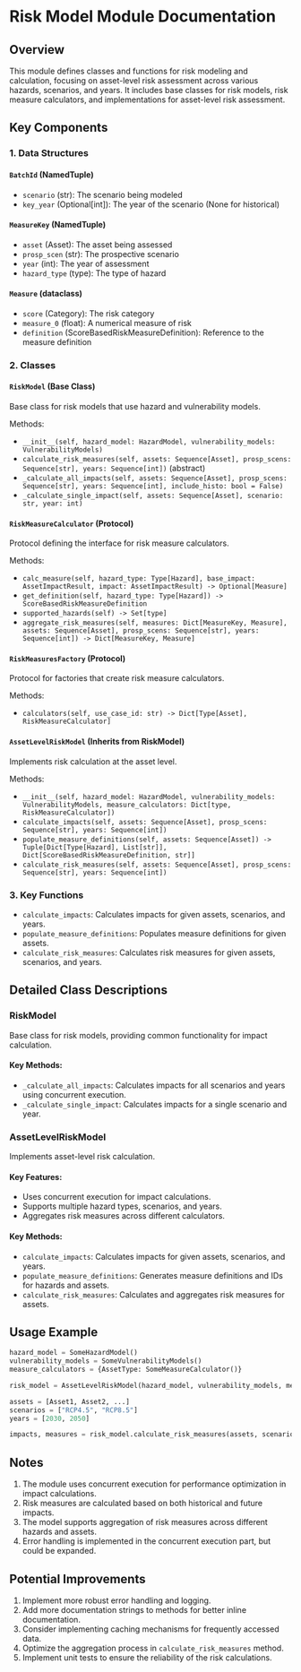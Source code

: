 # Risk Model Module Documentation

## Overview

This module defines classes and functions for risk modeling and calculation, focusing on asset-level risk assessment across various hazards, scenarios, and years. It includes base classes for risk models, risk measure calculators, and implementations for asset-level risk assessment.

## Key Components

### 1. Data Structures

#### `BatchId` (NamedTuple)
- `scenario` (str): The scenario being modeled
- `key_year` (Optional[int]): The year of the scenario (None for historical)

#### `MeasureKey` (NamedTuple)
- `asset` (Asset): The asset being assessed
- `prosp_scen` (str): The prospective scenario
- `year` (int): The year of assessment
- `hazard_type` (type): The type of hazard

#### `Measure` (dataclass)
- `score` (Category): The risk category
- `measure_0` (float): A numerical measure of risk
- `definition` (ScoreBasedRiskMeasureDefinition): Reference to the measure definition

### 2. Classes

#### `RiskModel` (Base Class)
Base class for risk models that use hazard and vulnerability models.

Methods:
- `__init__(self, hazard_model: HazardModel, vulnerability_models: VulnerabilityModels)`
- `calculate_risk_measures(self, assets: Sequence[Asset], prosp_scens: Sequence[str], years: Sequence[int])` (abstract)
- `_calculate_all_impacts(self, assets: Sequence[Asset], prosp_scens: Sequence[str], years: Sequence[int], include_histo: bool = False)`
- `_calculate_single_impact(self, assets: Sequence[Asset], scenario: str, year: int)`

#### `RiskMeasureCalculator` (Protocol)
Protocol defining the interface for risk measure calculators.

Methods:
- `calc_measure(self, hazard_type: Type[Hazard], base_impact: AssetImpactResult, impact: AssetImpactResult) -> Optional[Measure]`
- `get_definition(self, hazard_type: Type[Hazard]) -> ScoreBasedRiskMeasureDefinition`
- `supported_hazards(self) -> Set[type]`
- `aggregate_risk_measures(self, measures: Dict[MeasureKey, Measure], assets: Sequence[Asset], prosp_scens: Sequence[str], years: Sequence[int]) -> Dict[MeasureKey, Measure]`

#### `RiskMeasuresFactory` (Protocol)
Protocol for factories that create risk measure calculators.

Methods:
- `calculators(self, use_case_id: str) -> Dict[Type[Asset], RiskMeasureCalculator]`

#### `AssetLevelRiskModel` (Inherits from RiskModel)
Implements risk calculation at the asset level.

Methods:
- `__init__(self, hazard_model: HazardModel, vulnerability_models: VulnerabilityModels, measure_calculators: Dict[type, RiskMeasureCalculator])`
- `calculate_impacts(self, assets: Sequence[Asset], prosp_scens: Sequence[str], years: Sequence[int])`
- `populate_measure_definitions(self, assets: Sequence[Asset]) -> Tuple[Dict[Type[Hazard], List[str]], Dict[ScoreBasedRiskMeasureDefinition, str]]`
- `calculate_risk_measures(self, assets: Sequence[Asset], prosp_scens: Sequence[str], years: Sequence[int])`

### 3. Key Functions

- `calculate_impacts`: Calculates impacts for given assets, scenarios, and years.
- `populate_measure_definitions`: Populates measure definitions for given assets.
- `calculate_risk_measures`: Calculates risk measures for given assets, scenarios, and years.

## Detailed Class Descriptions

### RiskModel

Base class for risk models, providing common functionality for impact calculation.

#### Key Methods:
- `_calculate_all_impacts`: Calculates impacts for all scenarios and years using concurrent execution.
- `_calculate_single_impact`: Calculates impacts for a single scenario and year.

### AssetLevelRiskModel

Implements asset-level risk calculation.

#### Key Features:
- Uses concurrent execution for impact calculations.
- Supports multiple hazard types, scenarios, and years.
- Aggregates risk measures across different calculators.

#### Key Methods:
- `calculate_impacts`: Calculates impacts for given assets, scenarios, and years.
- `populate_measure_definitions`: Generates measure definitions and IDs for hazards and assets.
- `calculate_risk_measures`: Calculates and aggregates risk measures for assets.

## Usage Example

```python
hazard_model = SomeHazardModel()
vulnerability_models = SomeVulnerabilityModels()
measure_calculators = {AssetType: SomeMeasureCalculator()}

risk_model = AssetLevelRiskModel(hazard_model, vulnerability_models, measure_calculators)

assets = [Asset1, Asset2, ...]
scenarios = ["RCP4.5", "RCP8.5"]
years = [2030, 2050]

impacts, measures = risk_model.calculate_risk_measures(assets, scenarios, years)
```

## Notes

1. The module uses concurrent execution for performance optimization in impact calculations.
2. Risk measures are calculated based on both historical and future impacts.
3. The model supports aggregation of risk measures across different hazards and assets.
4. Error handling is implemented in the concurrent execution part, but could be expanded.

## Potential Improvements

1. Implement more robust error handling and logging.
2. Add more documentation strings to methods for better inline documentation.
3. Consider implementing caching mechanisms for frequently accessed data.
4. Optimize the aggregation process in `calculate_risk_measures` method.
5. Implement unit tests to ensure the reliability of the risk calculations.

